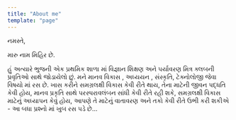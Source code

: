 ```yaml
---
title: "About me"
template: "page"
---
```

નમસ્તે,

મારુ નામ મિહિર છે.

હું અત્યારે ભુજની એક પ્રથમિક શાળા માં વિજ્ઞાન શિક્ષણ અને પર્યાવરણ મિત્ર ક્લબની પ્રવૃતિઓ સાથે જોડાયેલો છું.
મને માનવ વિકાસ , અધ્યયન , સંસ્કૃતિ, ટેક્નોલોજી જેવા વિષયો માં રસ છે. ખાસ કરીને સમગ્રલક્ષી વિકાસ કેવી રીતે થાય, તેના માટેની જીવન પદ્ધતિ કેવી હોય, માનવ પ્રકૃતિ સાથે પરસ્પરાવલંબન સાંધી કેવી રીતે રહી શકે, સમગ્રલક્ષી વિકાસ માટેનું અધ્યાપન કેવું હોય, આપણે તે માટેનું વાતાવરણ અને તકો કેવી રીતે ઉભી કરી શકીએ - આ બધા પ્રશ્નો માં ખુબ રસ પડે છે...
